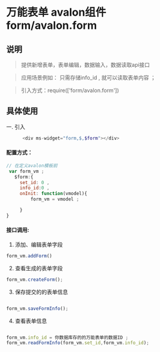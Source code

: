 # 万能表单 avalon组件  form/avalon.form

## 说明

  > 提供新增表单，表单编辑，数据输入，数据读取api接口

  > 应用场景例如： 只需存储info_id , 就可以读取表单内容  ；

  > 引入方式：require(['form/avalon.form'])

## 具体使用

一. 引入
````php
      <div ms-widget="form,$,$form"></div>
````
#### 配置方式：
````js
// 在定义avalon模板前 
 var form_vm ;
   $form:{
     set_id: 0 ,
     info_id:0 , 
     onInit: function(vmodel){
         form_vm = vmodel ;

     }
}
````
#### 接口调用:

1. 添加、编辑表单字段
````js
form_vm.addForm() 

````
2. 查看生成的表单字段
````js
form_vm.createForm();

````

3. 保存提交的的表单信息
````js

form_vm.saveFormInfo();

````

4. 查看表单信息
````js

form_vm.info_id = 你数据库存的的万能表单的数据ID ; 
form_vm.readFormInfo(form_vm.set_id,form_vm.info_id); 

````